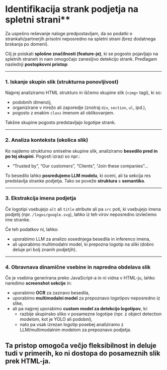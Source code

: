 # Identifikacija strank podjetja na spletni strani**

Za uspešno reševanje naloge predpostavljam, da so podatki o strankah/partnerjih prisotni neposredno na spletni strani (brez dodatnega brskanja po domeni).

Cilj je poiskati **splošne značilnosti (feature-je)**, ki se pogosto pojavljajo na spletnih straneh in nam omogočajo zanesljivo detekcijo strank. Predlagam naslednji **postopkovni pristop**:

---

### 1. **Iskanje skupin slik (strukturna ponovljivost)**  
Najprej analiziramo HTML strukturo in iščemo skupine slik (`<img>` tagi), ki so:
- podobnih dimenzij,
- organizirane v mrežo ali zaporedje (znotraj `div`, `section`, `ul`, ipd.),
- pogosto z enakim `class` imenom ali oblikovanjem.

Takšne skupine pogosto predstavljajo logotipe strank.

---

### 2. **Analiza konteksta (okolica slik)**  
Ko najdemo strukturno smiselne skupine slik, analiziramo **besedilo pred in po tej skupini**. Pogosti izrazi so npr.:
- “Trusted by”, “Our customers”, “Clients”, “Join these companies”…

To besedilo lahko **posredujemo LLM modelu**, ki oceni, ali ta sekcija res predstavlja stranke podjetja. Tako se poveže **struktura** s **semantiko**.

---

### 3. **Ekstrakcija imena podjetja**  
Če logotipi vsebujejo `alt` ali `title` atribute ali pa `src` poti, ki vsebujejo imena podjetij (npr. `/logos/google.svg`), lahko iz teh virov neposredno izvlečemo ime stranke.

Če teh podatkov ni, lahko:
- uporabimo LLM za analizo sosednjega besedila in inferenco imena,
- ali uporabimo multimodalni model, ki prepozna logotip na sliki (dobro deluje pri bolj znanih podjetjih).

---

### 4. **Obravnava dinamične vsebine in napredna obdelava slik**  
Če je vsebina generirana preko JavaScript-a in ni vidna v HTML-ju, lahko naredimo **screenshot sekcije** in:

- uporabimo **OCR** za zaznavo besedila,  
- uporabimo **multimodalni model** za prepoznavo logotipov neposredno iz slike,  
- ali pa najprej uporabimo **custom model za detekcijo logotipov**, ki:
  - razbije skupinsko sliko v posamezne logotipe (npr. z object detection modelom, kot je YOLO ali podobni),
  - nato pa vsak izrezan logotip posebej analiziramo z LLM/multimodalnim modelom za prepoznavo podjetja.

Ta pristop omogoča večjo fleksibilnost in deluje tudi v primerih, ko ni dostopa do posameznih slik prek HTML-ja.
---
